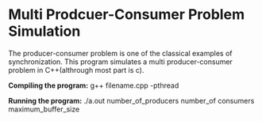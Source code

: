# Multi Prodcuer-Consumer Problem Simulation
The producer-consumer problem is one of the classical examples of synchronization. This program simulates a multi producer-consumer problem in C++(althrough most part is c).

<b>Compiling the program:</b> g++ filename.cpp -pthread

<b>Running the program:</b> ./a.out number_of_producers number_of consumers maximum_buffer_size


